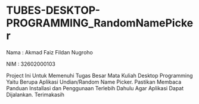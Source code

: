 # TUBES-DESKTOP-PROGRAMMING_RandomNamePicker

Nama  : Akmad Faiz Fildan Nugroho

NIM   : 32602000103

Project Ini Untuk Memenuhi Tugas Besar Mata Kuliah Desktop Programming Yaitu Berupa Aplikasi Undian/Random Name Picker. Pastikan Membaca Panduan Installasi dan Penggunaan Terlebih Dahulu Agar Aplikasi Dapat Dijalankan. Terimakasih
